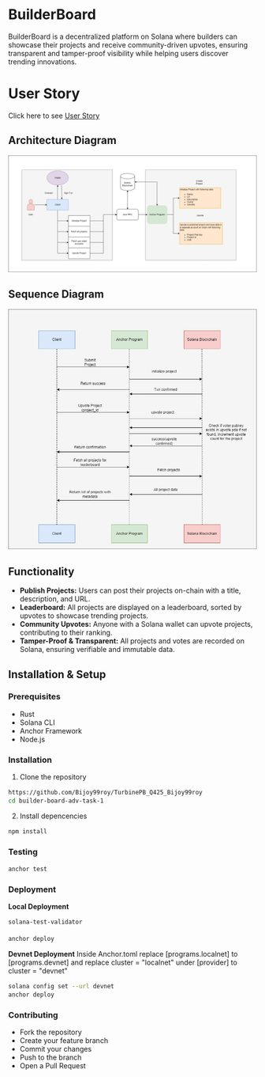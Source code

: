 # BuilderBoard

BuilderBoard is a decentralized platform on Solana where builders can showcase their projects and receive community-driven upvotes, ensuring transparent and tamper-proof visibility while helping users discover trending innovations.

# User Story

Click here to see [User Story](./UserStory.md)

## Architecture Diagram
![Architecture Diagram](./Architecture-Diagram.drawio.png)

## Sequence Diagram
![Sequence Diagram](./SequenceDiagram.drawio.png)


## Functionality

- **Publish Projects:** Users can post their projects on-chain with a title, description, and URL.
- **Leaderboard:** All projects are displayed on a leaderboard, sorted by upvotes to showcase trending projects.
- **Community Upvotes:** Anyone with a Solana wallet can upvote projects, contributing to their ranking.
- **Tamper-Proof & Transparent:** All projects and votes are recorded on Solana, ensuring verifiable and immutable data.

## Installation & Setup

### Prerequisites

- Rust
- Solana CLI
- Anchor Framework
- Node.js

### Installation

1. Clone the repository

```bash
https://github.com/Bijoy99roy/TurbinePB_Q425_Bijoy99roy
cd builder-board-adv-task-1
```

2. Install depencencies

```bash
npm install
```

### Testing

```bash
anchor test
```

### Deployment

**Local Deployment**
```bash
solana-test-validator

anchor deploy
```

**Devnet Deployment**
Inside Anchor.toml replace [programs.localnet] to [programs.devnet] and replace cluster = "localnet" under [provider] to cluster = "devnet"
```bash
solana config set --url devnet
anchor deploy
```


### Contributing

- Fork the repository
- Create your feature branch
- Commit your changes
- Push to the branch
- Open a Pull Request
